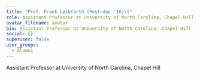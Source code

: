 ```yaml
---
title: "Prof. Frank Leibfarth (Post-doc '16)\t"
role: Assistant Professor at University of North Carolina, Chapel Hill
avatar_filename: avatar
bio: Assistant Professor at University of North Carolina, Chapel Hill
social: []
superuser: false
user_groups:
  - Alumni
---
```

Assistant Professor at University of North Carolina, Chapel Hill
